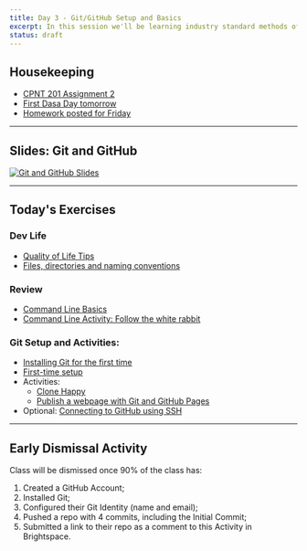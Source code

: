 ```yaml
---
title: Day 3 - Git/GitHub Setup and Basics
excerpt: In this session we'll be learning industry standard methods of managing code and deploying simple static websites.
status: draft
---
```


## Housekeeping
- [CPNT 201 Assignment 2](/courses/cpnt-201/assessments/assignment-2)
- [First Dasa Day tomorrow](/courses/cpnt-264/day-1)
- [Homework posted for Friday](/courses/cpnt-260/day-1)

---

## Slides: Git and GitHub
[![Git and GitHub Slides](/images/slides/git-github.png)](https://sait-wbdv.github.io/slides/w23/cpnt-201/git-github.html)


---

## Today's Exercises
### Dev Life
- [Quality of Life Tips](https://gist.github.com/acidtone/4d4b28ff04c339695df59f7d075fd4b5)
- [Files, directories and naming conventions](https://gist.github.com/acidtone/d77059ec1851eff266339a3df70f6984)

### Review
- [Command Line Basics](https://gist.github.com/acidtone/316d2bd9cf59f841684dbd68ffc3ee95)
- [Command Line Activity: Follow the white rabbit](https://gist.github.com/acidtone/6e3b69b7f2a81573d683b716fb069296)

### Git Setup and Activities:
- [Installing Git for the first time](https://gist.github.com/acidtone/badeb5c8339648239fa0da9fc6a0abbd)
- [First-time setup](https://gist.github.com/acidtone/6ca4c62d88570732d3760904ef965e4d)
- Activities: 
    - [Clone Happy](https://gist.github.com/acidtone/1a6e3324d97e61fa0ee59bc4cba3ef33)
    - [Publish a webpage with Git and GitHub Pages](https://gist.github.com/acidtone/5d45f96bc11fada75038e552f9ba1a5c)
- Optional: [Connecting to GitHub using SSH](https://gist.github.com/acidtone/dd9ae11a238e9f14ad0b066298f35dc5)

---

## Early Dismissal Activity
Class will be dismissed once 90% of the class has:
1. Created a GitHub Account;
2. Installed Git;
3. Configured their Git Identity (name and email);
4. Pushed a repo with 4 commits, including the Initial Commit;
5. Submitted a link to their repo as a comment to this Activity in Brightspace.
